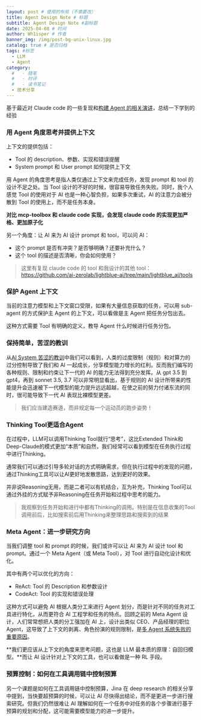 ```yaml
---
layout: post # 使用的布局（不需要改）
title: Agent Design Note # 标题
subtitle: Agent Design Note #副标题
date: 2025-04-08 # 时间
author: Wh1isper # 作者
banner_img: /img/post-bg-unix-linux.jpg
catalog: true # 是否归档
tags: #标签
  - LLM
  - Agent
category:
  #   - 随笔
  #   - 时评
  #   - 读书笔记
  - 技术分享
---
```


基于最近对 Claude code 的一些复现和[构建 Agent 的相关演讲](https://www.bilibili.com/video/BV1yyZVYYEF9)，总结一下学到的经验

### 用 Agent 角度思考并提供上下文

上下文的提供包括：

- Tool 的 description、参数、实现和错误提醒
- System prompt 和 User prompt 如何提供上下文

用 Agent 的角度思考是指人类仅通过上下文来完成任务，发现 prompt 和 tool 的设计不足之处。当 Tool 设计的不好的时候，很容易导致任务失败。同时，我个人感觉 Tool 的使用对于 AI 也是一种心智负担，如果多次重试，AI 的注意力会被分散到 Tool 的使用上，而不是任务本身。

**对比 mcp-toolbox 和 claude code 实现，会发现 claude code 的实现更加严格、更加原子化**

另一个角度：让 AI 来为 AI 设计 prompt 和 tool，可以问 AI：

- 这个 prompt 是否有冲突？是否够明确？还要补充什么？
- 这个 tool 的描述是否清晰，你会如何使用？

> 这里有复现 claude code 的 tool 和我设计的其他 tool：https://github.com/ai-zerolab/lightblue-ai/tree/main/lightblue_ai/tools

### 保护 Agent 上下文

当前的注意力模型和上下文窗口受限，如果有大量信息获取的任务，可以用 sub-agent 的方式保护主 Agent 的上下文，可以看做是主 Agent 把任务分包出去。

这种方式需要 Tool 有明确的定义，教导 Agent 什么时候进行任务分包。

### 保持简单，苦涩的教训

从[AI System 苦涩的教训](https://ankitmaloo.com/bitter-lesson/)中我们可以看到，人类的过度限制（规则）和对算力的过分控制导致了我们和 AI 一起成长，分享模型能力增长的红利。反而我们编写的各种规则、限制和约束让下一代的 AI 的能力无法得到充分发挥。从 gpt 3.5 到 gpt4，再到 sonnet 3.5, 3.7 可以非常明显看出，基于规则的 AI 设计所带来的性能提升会迅速被下一代模型的能力提升远远超越，在使之前的努力付诸东流的同时，很可能导致下一代 AI 表现比裸模型更差。

> 我们应当建造赛道，而非规定每一个运动员的跑步姿势！

### Thinking Tool更适合Agent

在过程中，LLM可以调用Thinking Tool就行“思考”，这比Extended Think和Deep-Claude的模式更加“本质”和自然，我们经常可以看到模型在任务执行过程中进行Thinking。

通常我们可以通过引导多轮对话的方式明确需求，但在执行过程中的发现的问题，通过Thinking工具可以让AI更好地发散思路，达到更好的效果。

并非说Reasoning无用，而是二者可以有机结合，互为补充，Thinking Tool可以通过外挂的方式赋予非Reasoning在任务开始和过程中思考的能力。

> 我观察到任务开始和进行中都有Thinking的调用。特别是在信息收集的Tool调用前后，比如搜索前后用Thinking来整理思路和搜索到的结果

### Meta Agent：进一步研究方向

当我们调整 tool 和 prompt 的时候，我们或许可以让 AI 来为 AI 设计 tool 和 prompt。通过一个 Meta Agent（或 Meta Tool），对 Tool 进行自动化设计和优化。

其中有两个可以优化的方向：

- ReAct: Tool 的 Description 和参数设计
- CodeAct: Tool 的实现和错误处理

这种方式可以避免 AI 根据人类分工来进行 Agent 划分，而是针对不同的任务对工具进行特化，从而更符合 AI 工程学和任务的特点。回顾之前的 Meta Agent 设计，人们常常想把人类的分工强加在 AI 上，设计出类似 CEO、产品经理的职位 Agent，这导致了上下文的剥离、角色扮演的规则限制，是[多 Agent 系统失败的重要原因](https://arxiv.org/abs/2503.13657)。

**我们更应该从上下文的角度来思考问题，这也是 LLM 最本质的原理：自回归模型。**而让 AI 设计针对上下文的工具，也可以看做是一种 RL 手段。

### 预算控制：如何在工具调用链中控制预算

另一个课题是如何在工具调用链中控制预算，Jina 在 deep research 的相关分享中提到，当快要超预算的时候，可以让 AI 尽快得出结论，而不是更进一步进行搜索研究。但我们仍然很难让 AI 理解如何在一个任务中对任务的各个步骤进行基于预算的规划和分配，这可能需要模型能力的进一步提升。
